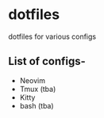 # dotfiles

dotfiles for various configs

## List of configs-

  - Neovim
  - Tmux (tba)
  - Kitty
  - bash (tba)


